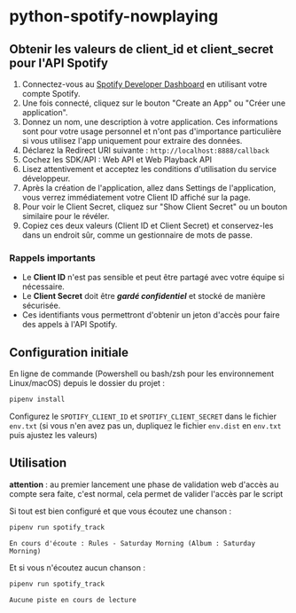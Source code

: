 # python-spotify-nowplaying

## Obtenir les valeurs de client_id et client_secret pour l'API Spotify

1. Connectez-vous au [Spotify Developer Dashboard](https://developer.spotify.com/dashboard/) en utilisant votre compte Spotify.
2. Une fois connecté, cliquez sur le bouton "Create an App" ou "Créer une application".
3. Donnez un nom, une description à votre application. Ces informations sont pour votre usage personnel et n'ont pas d'importance particulière si vous utilisez l'app uniquement pour extraire des données.
4. Déclarez la Redirect URI suivante : `http://localhost:8888/callback`
5. Cochez les SDK/API : Web API et Web Playback API
6. Lisez attentivement et acceptez les conditions d'utilisation du service développeur.
7. Après la création de l'application, allez dans Settings de l'application, vous verrez immédiatement votre Client ID affiché sur la page.
8. Pour voir le Client Secret, cliquez sur "Show Client Secret" ou un bouton similaire pour le révéler.
9. Copiez ces deux valeurs (Client ID et Client Secret) et conservez-les dans un endroit sûr, comme un gestionnaire de mots de passe.

### Rappels importants

- Le **Client ID** n'est pas sensible et peut être partagé avec votre équipe si nécessaire.
- Le **Client Secret** doit être _**gardé confidentiel**_ et stocké de manière sécurisée.
- Ces identifiants vous permettront d'obtenir un jeton d'accès pour faire des appels à l'API Spotify.

## Configuration initiale

En ligne de commande (Powershell ou bash/zsh pour les environnement Linux/macOS) depuis le dossier du projet :

```bash
pipenv install
```

Configurez le `SPOTIFY_CLIENT_ID` et `SPOTIFY_CLIENT_SECRET` dans le fichier `env.txt` (si vous n'en avez pas un, dupliquez le fichier `env.dist` en `env.txt` puis ajustez les valeurs)

## Utilisation

**attention** : au premier lancement une phase de validation web d'accès au compte sera faite, c'est normal, cela permet de valider l'accès par le script

Si tout est bien configuré et que vous écoutez une chanson :

```bash
pipenv run spotify_track
```

```text
En cours d'écoute : Rules - Saturday Morning (Album : Saturday Morning)
```

Et si vous n'écoutez aucun chanson :

```bash
pipenv run spotify_track
```

```text
Aucune piste en cours de lecture
```
